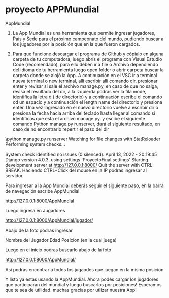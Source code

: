 # proyecto APPMundial
AppMundial
1.	La App Mundial es una herramienta que permite ingresar jugadores, País y Sede para el próximo campeonato del mundo, pudiendo buscar a los jugadores por la posición que en la que fueron cargados.

2.	Para que funcione descargar el programa de Github y cópialo en alguna carpeta de tu computadora, luego abrís el programa con Visual Estudio Code (recomendado), para ello deben ir a file o Archivo dependiendo del idioma de tu herramienta luego open folder o abrir carpeta buscar la carpeta donde se alojó la App. A continuación en el VSC ir a terminal nueva terminal o new terminal, allí escribir alli comando dir, presionar enter y revisar si sale el archivo manage.py, en caso de que no salga, revisa el resultado del dir, a la izquierda podrás ver la fila mode, identifica la letra d ( de directorio) y a continuación escribe el comando cd un espacio y a continuación el length name del directorio y presiona enter. Una vez ingresado en el nuevo directorio vuelve a escribir dir o presiona la fecha hacia arriba del teclado hasta llegar al comando si identificas que esta el archivo manage.py, y escibe el siguiente comando Python manage.py runserver, dará el siguiente resultado, en caso de no encontrarlo repertir el paso del dir 

 \python manage.py runserver
Watching for file changes with StatReloader
Performing system checks...

System check identified no issues (0 silenced).
April 13, 2022 - 20:19:45
Django version 4.0.3, using settings 'ProyectoFinal.settings'
Starting development server at http://127.0.0.1:8000/
Quit the server with CTRL-BREAK.
  Haciendo CTRL+Click del mouse en la IP podrás ingresar al servidor.
 
Para ingresar a la App Mundial deberás seguir el siguiente paso, en la barra de navegación escribe AppMundial 

 http://127.0.0.1:8000/AppMundial
 
Luego ingresa en Jugadores 

http://127.0.0.1:8000/AppMundial/jugador/

Abajo de la foto podras ingresar 

Nombre del Jugador 
Edad 
Posicion (en la cual juega)
 
Luego en el inicio podras buscarlo abajo de la foto 

http://127.0.0.1:8000/AppMundial/

Asi podras encontrar a todos los jugaodes que juegan en la misma posicion 


Y listo ya estas usando la AppMundial.
Ahora podés cargar los jugadores que participaran del mundial y luego buscarlos por posiciones! 
Esperamos que te sea de utilidad.
muchas gracias por utlizar nuestra App! 


